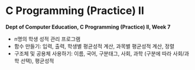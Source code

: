 # C Programming (Practice) II
**Dept of Computer Education, C Programming (Practice) II, Week 7**

- n명의 학생 성적 관리 프로그램
- 함수 만들기: 입력, 출력, 학생별 평균성적 계산, 과목별 평균성적 계산, 정렬
- 구조체 및 공용체 사용하기: 이름, 국어, 구분태그, 사회, 과학 (구분에 따라 사회/과학 선택), 평균성적
